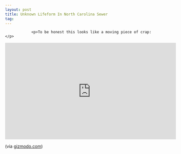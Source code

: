 ```yaml
---
layout: post
title: Unknown Lifeform In North Carolina Sewer
tag: 
---
```



                <p>To be honest this looks like a moving piece of crap:</p>
<iframe width="560" height="315" src="https://www.youtube.com/embed/TcKpx2DxGwY" frameborder="0" allowfullscreen></iframe>
<p>(via <a href="http://gizmodo.com/5305380/disgusting-sewer-creature-update-its-fing-real">gizmodo.com</a>)</p>
            
